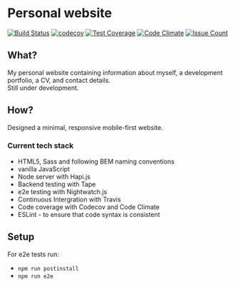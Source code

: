 # Personal website
[![Build Status](https://travis-ci.org/skibinska/personal-website.svg?branch=master)](https://travis-ci.org/skibinska/personal-website)
[![codecov](https://codecov.io/gh/skibinska/personal-website/branch/master/graph/badge.svg)](https://codecov.io/gh/skibinska/personal-website)
[![Test Coverage](https://codeclimate.com/github/skibinska/personal-website/badges/coverage.svg)](https://codeclimate.com/github/skibinska/personal-website/coverage)
[![Code Climate](https://codeclimate.com/github/skibinska/personal-website/badges/gpa.svg)](https://codeclimate.com/github/skibinska/personal-website)
[![Issue Count](https://codeclimate.com/github/skibinska/personal-website/badges/issue_count.svg)](https://codeclimate.com/github/skibinska/personal-website)

## What?
 My personal website containing information about myself, a development portfolio, a CV, and contact details.  
 Still under development.

## How?
Designed a minimal, responsive mobile-first website.

### Current tech stack
- HTML5, Sass and following BEM naming conventions
- vanilla JavaScript
- Node server with Hapi.js
- Backend testing with Tape
- e2e testing with Nightwatch.js
- Continuous Intergration with Travis
- Code coverage with Codecov and Code Climate
- ESLint - to ensure that code syntax is consistent

## Setup  
For e2e tests run: 
- ```npm run postinstall```
- ```npm run e2e```
